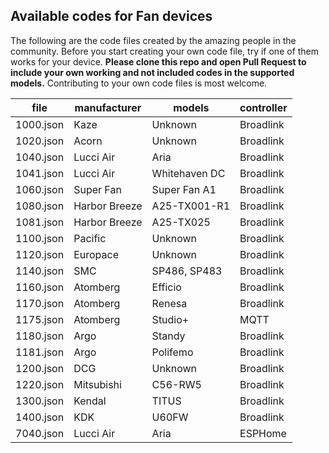 ## Available codes for Fan devices

The following are the code files created by the amazing people in the community. Before you start creating your own code file, try if one of them works for your device. **Please clone this repo and open Pull Request to include your own working and not included codes in the supported models.** Contributing to your own code files is most welcome.

<!-- MARKDOWN-AUTO-DOCS:START (JSON_TO_HTML_TABLE:src=./docs/fan_codes.json) -->
<table class="JSON-TO-HTML-TABLE"><thead><tr><th class="file-th">file</th><th class="manufacturer-th">manufacturer</th><th class="models-th">models</th><th class="controller-th">controller</th></tr></thead><tbody ><tr ><td class="file-td td_text">1000.json</td><td class="manufacturer-td td_text">Kaze</td><td class="models-td td_text">Unknown</td><td class="controller-td td_text">Broadlink</td></tr>
<tr ><td class="file-td td_text">1020.json</td><td class="manufacturer-td td_text">Acorn</td><td class="models-td td_text">Unknown</td><td class="controller-td td_text">Broadlink</td></tr>
<tr ><td class="file-td td_text">1040.json</td><td class="manufacturer-td td_text">Lucci Air</td><td class="models-td td_text">Aria</td><td class="controller-td td_text">Broadlink</td></tr>
<tr ><td class="file-td td_text">1041.json</td><td class="manufacturer-td td_text">Lucci Air</td><td class="models-td td_text">Whitehaven DC</td><td class="controller-td td_text">Broadlink</td></tr>
<tr ><td class="file-td td_text">1060.json</td><td class="manufacturer-td td_text">Super Fan</td><td class="models-td td_text">Super Fan A1</td><td class="controller-td td_text">Broadlink</td></tr>
<tr ><td class="file-td td_text">1080.json</td><td class="manufacturer-td td_text">Harbor Breeze</td><td class="models-td td_text">A25-TX001-R1</td><td class="controller-td td_text">Broadlink</td></tr>
<tr ><td class="file-td td_text">1081.json</td><td class="manufacturer-td td_text">Harbor Breeze</td><td class="models-td td_text">A25-TX025</td><td class="controller-td td_text">Broadlink</td></tr>
<tr ><td class="file-td td_text">1100.json</td><td class="manufacturer-td td_text">Pacific</td><td class="models-td td_text">Unknown</td><td class="controller-td td_text">Broadlink</td></tr>
<tr ><td class="file-td td_text">1120.json</td><td class="manufacturer-td td_text">Europace</td><td class="models-td td_text">Unknown</td><td class="controller-td td_text">Broadlink</td></tr>
<tr ><td class="file-td td_text">1140.json</td><td class="manufacturer-td td_text">SMC</td><td class="models-td td_text">SP486, SP483</td><td class="controller-td td_text">Broadlink</td></tr>
<tr ><td class="file-td td_text">1160.json</td><td class="manufacturer-td td_text">Atomberg</td><td class="models-td td_text">Efficio</td><td class="controller-td td_text">Broadlink</td></tr>
<tr ><td class="file-td td_text">1170.json</td><td class="manufacturer-td td_text">Atomberg</td><td class="models-td td_text">Renesa</td><td class="controller-td td_text">Broadlink</td></tr>
<tr ><td class="file-td td_text">1175.json</td><td class="manufacturer-td td_text">Atomberg</td><td class="models-td td_text">Studio+</td><td class="controller-td td_text">MQTT</td></tr>
<tr ><td class="file-td td_text">1180.json</td><td class="manufacturer-td td_text">Argo</td><td class="models-td td_text">Standy</td><td class="controller-td td_text">Broadlink</td></tr>
<tr ><td class="file-td td_text">1181.json</td><td class="manufacturer-td td_text">Argo</td><td class="models-td td_text">Polifemo</td><td class="controller-td td_text">Broadlink</td></tr>
<tr ><td class="file-td td_text">1200.json</td><td class="manufacturer-td td_text">DCG</td><td class="models-td td_text">Unknown</td><td class="controller-td td_text">Broadlink</td></tr>
<tr ><td class="file-td td_text">1220.json</td><td class="manufacturer-td td_text">Mitsubishi</td><td class="models-td td_text">C56-RW5</td><td class="controller-td td_text">Broadlink</td></tr>
<tr ><td class="file-td td_text">1300.json</td><td class="manufacturer-td td_text">Kendal</td><td class="models-td td_text">TITUS</td><td class="controller-td td_text">Broadlink</td></tr>
<tr ><td class="file-td td_text">1400.json</td><td class="manufacturer-td td_text">KDK</td><td class="models-td td_text">U60FW</td><td class="controller-td td_text">Broadlink</td></tr>
<tr ><td class="file-td td_text">7040.json</td><td class="manufacturer-td td_text">Lucci Air</td><td class="models-td td_text">Aria</td><td class="controller-td td_text">ESPHome</td></tr></tbody></table>
<!-- MARKDOWN-AUTO-DOCS:END -->
